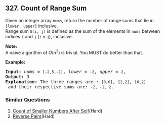 ## 327. Count of Range Sum

<p>Given an integer array <code>nums</code>, return the number of range sums that lie in <code>[lower, upper]</code> inclusive.<br />
Range sum <code>S(i, j)</code> is defined as the sum of the elements in <code>nums</code> between indices <code>i</code> and <code>j</code> (<code>i</code> &le; <code>j</code>), inclusive.</p>

<p><b>Note:</b><br />
A naive algorithm of <i>O</i>(<i>n</i><sup>2</sup>) is trivial. You MUST do better than that.</p>

<p><b>Example:</b></p>

<pre>
<strong>Input: </strong><i>nums</i> = <code>[-2,5,-1]</code>, <i>lower</i> = <code>-2</code>, <i>upper</i> = <code>2</code>,
<strong>Output: </strong>3 
<strong>Explanation: </strong>The three ranges are : <code>[0,0]</code>, <code>[2,2]</code>, <code>[0,2]</code> and their respective sums are: <code>-2, -1, 2</code>.
</pre>

### Similar Questions
  1. [Count of Smaller Numbers After Self](https://github.com/openset/leetcode/tree/master/solution/count-of-smaller-numbers-after-self)(Hard)
  1. [Reverse Pairs](https://github.com/openset/leetcode/tree/master/solution/reverse-pairs)(Hard)

